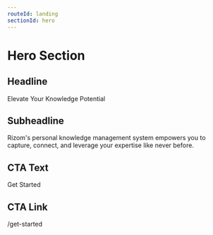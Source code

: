 ```yaml
---
routeId: landing
sectionId: hero
---
```

# Hero Section

## Headline
Elevate Your Knowledge Potential

## Subheadline
Rizom's personal knowledge management system empowers you to capture, connect, and leverage your expertise like never before.

## CTA Text
Get Started

## CTA Link
/get-started
